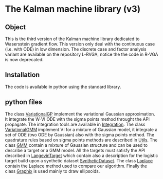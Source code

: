 
# The Kalman machine library (v3)

## Object

This is the third version of the Kalman machine library dedicated to Wasersstein gradient flow. This version only deal with the continuous case (i.e. with ODE) in low dimension. The discrete case and factor analysis variant are available on the repository L-RVGA, notice the the code in R-VGA is now deprecated. 

## Installation
The code is available in python using the standard library. 

## python files
The class  [VariationalGP][0] implement the variational Gaussian approximation. It integrate the W-VI ODE with the sigma points method throught the API propagate. The integration tools are available in [Integration][7]. The class [VariationalGMM][1] implement VI for a mixture of Gaussian model, it integrate a set of ODE (two ODE by Gaussian) also with the sigma points method. The quadrature rules based on sigma points methods are described in [Utils][6]. The class [GMM][2] contain a mixture of Gaussian structure and can be used to describe a target or a GMM model. All the targets must satisfy the API described in [LangevinTarget][3] which contain also a description for the logistic target build upon a synthetic dataset [SyntheticDataset][4]. The class [Laplace][5] contain the Laplace method used to compare our algorithm. Finally the class [Graphix][8] is used mainly to draw ellipsoids.       

[0]: ./VariationalGP.py
[1]: ./VariationalGMM.py
[2]: ./GMM.py
[3]: ./LangevinTarget.py
[4]: ./SyntheticDataset.py
[5]: ./Laplace.py
[6]: ./Utils.py
[7]: ./Integration.py
[8]: ./Graphix.py

